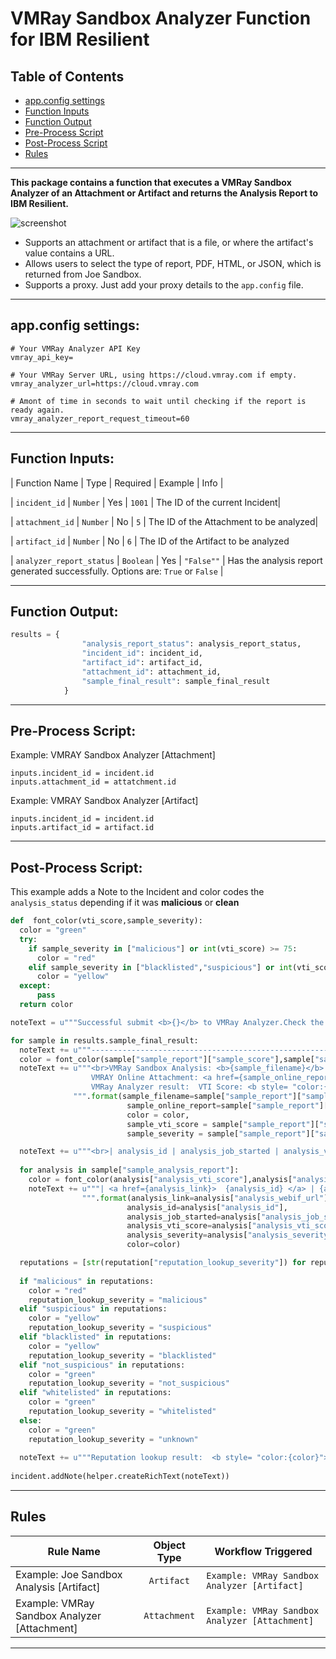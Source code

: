 # VMRay Sandbox Analyzer Function for IBM Resilient

## Table of Contents
  - [app.config settings](#appconfig-settings)
  - [Function Inputs](#function-inputs)
  - [Function Output](#function-output)
  - [Pre-Process Script](#pre-process-script)
  - [Post-Process Script](#post-process-script)
  - [Rules](#rules)
---

**This package contains a function that executes a VMRay Sandbox Analyzer of an Attachment or Artifact and returns the Analysis Report to IBM Resilient.**

 ![screenshot](./screenshots/1.png)

* Supports an attachment or artifact that is a file, or where the artifact's value contains a URL.
* Allows users to select the type of report, PDF, HTML, or JSON, which is returned from Joe Sandbox.
* Supports a proxy. Just add your proxy details to the `app.config` file.

---

## app.config settings:
```
# Your VMRay Analyzer API Key
vmray_api_key=

# Your VMRay Server URL, using https://cloud.vmray.com if empty.
vmray_analyzer_url=https://cloud.vmray.com

# Amont of time in seconds to wait until checking if the report is ready again.
vmray_analyzer_report_request_timeout=60

```


---

## Function Inputs:
| Function Name | Type | Required | Example | Info |

| `incident_id` | `Number` | Yes | `1001` | The ID of the current Incident|

| `attachment_id` | `Number` | No | `5` | The ID of the Attachment to be analyzed|

| `artifact_id` | `Number` | No | `6` | The ID of the Artifact to be analyzed 

| `analyzer_report_status` | `Boolean` | Yes | `"False""` | Has the analysis report generated successfully. Options are: `True` or `False` |

---

## Function Output:
```python
results = {
                "analysis_report_status": analysis_report_status,
                "incident_id": incident_id,
                "artifact_id": artifact_id,
                "attachment_id": attachment_id,
                "sample_final_result": sample_final_result
            }

```
---

## Pre-Process Script:
Example: VMRAY Sandbox Analyzer [Attachment]

```
inputs.incident_id = incident.id
inputs.attachment_id = attatchment.id
```
Example: VMRAY Sandbox Analyzer [Artifact]

```
inputs.incident_id = incident.id
inputs.artifact_id = artifact.id
```

---

## Post-Process Script:
This example adds a Note to the Incident and color codes the `analysis_status` depending if it was **malicious** or **clean**
```python
def  font_color(vti_score,sample_severity):
  color = "green"
  try:
    if sample_severity in ["malicious"] or int(vti_score) >= 75:
      color = "red"
    elif sample_severity in ["blacklisted","suspicious"] or int(vti_score) >= 50:
      color = "yellow"
  except:
      pass
  return color

noteText = u"""Successful submit <b>{}</b> to VMRay Analyzer.Check the results below: <br>""".format(attachment.name)

for sample in results.sample_final_result:
  noteText += u"""-----------------------------------------------------------------------"""
  color = font_color(sample["sample_report"]["sample_score"],sample["sample_report"]["sample_last_reputation_severity"])
  noteText += u"""<br>VMRay Sandbox Analysis: <b>{sample_filename}</b> complete.<br>
                  VMRAY Online Attachment: <a href={sample_online_report}>{sample_online_report}</a><br>
                  VMRay Analyzer result:  VTI Score: <b style= "color:{color}">{sample_vti_score}</b>,  Severity: <b style= "color:{color}">{sample_severity}</b> <br>
              """.format(sample_filename=sample["sample_report"]["sample_filename"],
                          sample_online_report=sample["sample_report"]["sample_webif_url"],
                          color = color,
                          sample_vti_score = sample["sample_report"]["sample_score"],
                          sample_severity = sample["sample_report"]["sample_last_reputation_severity"])

  noteText += u"""<br>| analysis_id | analysis_job_started | analysis_vti_score | analysis_severity |<br>"""
  
  for analysis in sample["sample_analysis_report"]:
    color = font_color(analysis["analysis_vti_score"],analysis["analysis_severity"])
    noteText += u"""| <a href={analysis_link}>  {analysis_id} </a> | {analysis_job_started} |  <b style= "color:{color}"> {analysis_vti_score}</b>  | <b style= "color:{color}">{analysis_severity}</b> |<br>
                """.format(analysis_link=analysis["analysis_webif_url"],
                          analysis_id=analysis["analysis_id"],
                          analysis_job_started=analysis["analysis_job_started"],
                          analysis_vti_score=analysis["analysis_vti_score"],
                          analysis_severity=analysis["analysis_severity"],
                          color=color)

  reputations = [str(reputation["reputation_lookup_severity"]) for reputation in sample["sample_reputation_report"]]
  
  if "malicious" in reputations:
    color = "red"
    reputation_lookup_severity = "malicious"
  elif "suspicious" in reputations:
    color = "yellow"
    reputation_lookup_severity = "suspicious"
  elif "blacklisted" in reputations:
    color = "yellow"
    reputation_lookup_severity = "blacklisted"
  elif "not_suspicious" in reputations:
    color = "green"
    reputation_lookup_severity = "not_suspicious"
  elif "whitelisted" in reputations:
    color = "green"
    reputation_lookup_severity = "whitelisted"
  else:
    color = "green"
    reputation_lookup_severity = "unknown"
    
  noteText += u"""Reputation lookup result:  <b style= "color:{color}">{reputation_lookup_severity} </b> <br>""".format(color=color, reputation_lookup_severity=reputation_lookup_severity)
  
incident.addNote(helper.createRichText(noteText))
```
---

## Rules
| Rule Name | Object Type | Workflow Triggered |
| --------- | :---------: | ------------------ |
| Example: Joe Sandbox Analysis [Artifact]| `Artifact` | `Example: VMRay Sandbox Analyzer [Artifact]` |
| Example: VMRay Sandbox Analyzer [Attachment]| `Attachment` | `Example: VMRay Sandbox Analyzer [Attachment]` |

---
